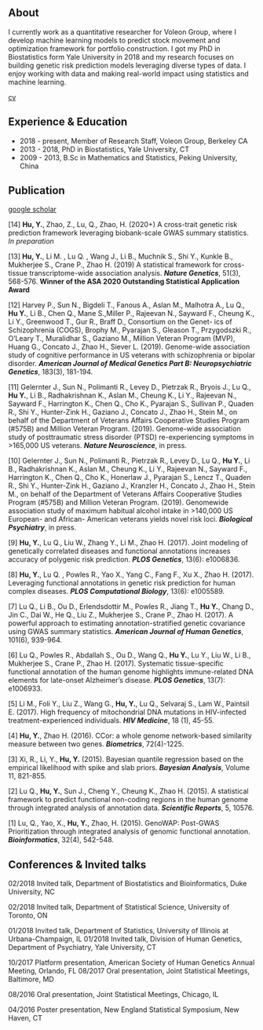 ## About
I currently work as a quantitative researcher for Voleon Group, where I develop machine learning models to predict stock movement and optimization framework for portfolio construction. I got my PhD in Biostatistics form Yale University in 2018 and my research focuses on building genetic risk prediction models leveraging diverse types of data. I enjoy working with data and making real-world impact using statistics and machine learning.

[cv](./Yiming_Hu_CV.pdf)

## Experience & Education

* 2018 - present, Member of Research Staff, Voleon Group, Berkeley CA
* 2013 - 2018,    PhD in Biostatistics, Yale University, CT
* 2009 - 2013,    B.Sc in Mathematics and Statistics, Peking University, China

## Publication

[google scholar](https://scholar.google.com/citations?user=ncUZGu0AAAAJ&hl=en)

[14] **Hu, Y.**, Zhao, Z., Lu, Q., Zhao, H. (2020+) A cross-trait genetic risk prediction framework leveraging biobank-scale GWAS summary statistics. *In preparation* 

[13] **Hu, Y.**, Li M. , Lu Q. , Wang J., Li B., Muchnik S., Shi Y., Kunkle B., Mukherjee S., Crane P., Zhao H. (2019) A
statistical framework for cross-tissue transcriptome-wide association analysis. ***Nature Genetics***, 51(3), 568-576. **Winner of the ASA 2020 Outstanding Statistical Application Award**

[12] Harvey P., Sun N., Bigdeli T., Fanous A., Aslan M., Malhotra A., Lu Q., **Hu Y.**, Li B., Chen Q., Mane S.,Miller P., Rajeevan N., Sayward F., Cheung K., Li Y., Greenwood T., Gur R., Braff D., Consortium on the Genet- ics of Schizophrenia (COGS), Brophy M., Pyarajan S., Gleason T., Przygodszki R., O’Leary T., Muralidhar S., Gaziano M., Million Veteran Program (MVP), Huang G., Concato J., Zhao H., Siever L. (2019). Genome-wide association study of cognitive performance in US veterans with schizophrenia or bipolar disorder. ***American Journal of Medical Genetics Part B: Neuropsychiatric Genetics***, 183(3), 181-194.

[11] Gelernter J., Sun N., Polimanti R., Levey D., Pietrzak R., Bryois J., Lu Q., **Hu Y.**, Li B., Radhakrishnan K., Aslan M., Cheung K., Li Y., Rajeevan N., Sayward F., Harrington K., Chen Q., Cho K., Pyarajan S., Sullivan P., Quaden R., Shi Y., Hunter-Zink H., Gaziano J., Concato J., Zhao H., Stein M., on behalf of the Department of Veterans Affairs Cooperative Studies Program (#575B) and Million Veteran Program. (2019). Genome-wide association study of posttraumatic stress disorder (PTSD) re-experiencing symptoms in >165,000 US veterans. ***Nature Neuroscience***, in press.

[10] Gelernter J., Sun N., Polimanti R., Pietrzak R., Levey D., Lu Q., **Hu Y.**, Li B., Radhakrishnan K., Aslan M., Cheung K., Li Y., Rajeevan N., Sayward F., Harrington K., Chen Q., Cho K., Honerlaw J., Pyarajan S., Lencz T., Quaden R., Shi Y., Hunter-Zink H., Gaziano J., Kranzler H., Concato J., Zhao H., Stein M., on behalf of the Department of Veterans Affairs Cooperative Studies Program (#575B) and Million Veteran Program. (2019). Genomewide association study of maximum habitual alcohol intake in >140,000 US European- and African- American veterans yields novel risk loci. ***Biological Psychiatry***, in press.

[9] **Hu, Y.**, Lu Q., Liu W., Zhang Y., Li M., Zhao H. (2017). Joint modeling of genetically correlated diseases and functional annotations increases accuracy of polygenic risk prediction. ***PLOS Genetics***, 13(6): e1006836.

[8] **Hu, Y.**, Lu Q. , Powles R., Yao X., Yang C., Fang F., Xu X., Zhao H. (2017). Leveraging functional annotations in genetic risk prediction for human complex diseases. ***PLOS Computational Biology***, 13(6): e1005589.

[7] Lu Q., Li B., Ou D., Erlendsdottir M., Powles R., Jiang T., **Hu Y.**, Chang D., Jin C., Dai W., He Q., Liu Z., Mukherjee S., Crane P., Zhao H. (2017). A powerful approach to estimating annotation-stratified genetic covariance using GWAS summary statistics. ***American Journal of Human Genetics***, 101(6), 939-964.

[6] Lu Q., Powles R., Abdallah S., Ou D., Wang Q., **Hu Y.**, Lu Y., Liu W., Li B., Mukherjee S., Crane P., Zhao H. (2017). Systematic tissue-specific functional annotation of the human genome highlights immune-related DNA elements for late-onset Alzheimer’s disease. ***PLOS Genetics***, 13(7): e1006933.

[5] Li M., Foli Y., Liu Z., Wang G., **Hu, Y.**, Lu Q., Selvaraj S., Lam W., Paintsil E. (2017). High frequency of mitochondrial DNA mutations in HIV-infected treatment-experienced individuals. ***HIV Medicine***, 18 (1), 45-55.

[4] **Hu, Y.**, Zhao H. (2016). CCor: a whole genome network-based similarity measure between two genes. ***Biometrics***, 72(4)-1225.

[3] Xi, R., Li, Y., **Hu, Y.** (2015). Bayesian quantile regression based on the empirical likelihood with spike and slab priors. ***Bayesian Analysis***, Volume 11, 821-855.

[2] Lu Q., **Hu, Y.**, Sun J., Cheng Y., Cheung K., Zhao H. (2015). A statistical framework to predict functional non-coding regions in the human genome through integrated analysis of annotation data. ***Scientific Reports***, 5, 10576.

[1] Lu, Q., Yao, X., **Hu, Y.**, Zhao, H. (2015). GenoWAP: Post-GWAS Prioritization through integrated analysis of genomic functional annotation. ***Bioinformatics***, 32(4), 542-548.

## Conferences & Invited talks

02/2018 Invited talk, Department of Biostatistics and Bioinformatics, Duke University, NC

02/2018 Invited talk, Department of Statistical Science, University of Toronto, ON

01/2018 Invited talk, Department of Statistics, University of Illinois at Urbana-Champaign, IL 01/2018 Invited talk, Division of Human Genetics, Department of Psychiatry, Yale University, CT 

10/2017 Platform presentation, American Society of Human Genetics Annual Meeting, Orlando, FL 08/2017 Oral presentation, Joint Statistical Meetings, Baltimore, MD

08/2016 Oral presentation, Joint Statistical Meetings, Chicago, IL

04/2016 Poster presentation, New England Statistical Symposium, New Haven, CT
